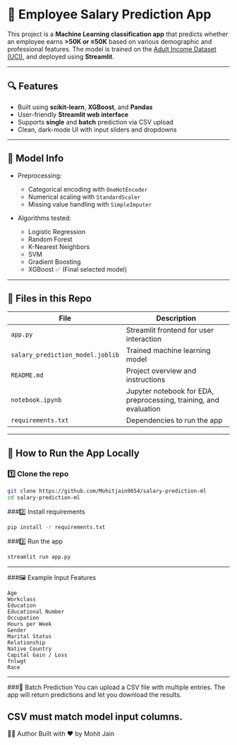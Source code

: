 # 💼 Employee Salary Prediction App

This project is a **Machine Learning classification app** that predicts whether an employee earns **>50K or ≤50K** based on various demographic and professional features. The model is trained on the [Adult Income Dataset (UCI)](https://github.com/Mohitjain9654/salary-prediction-ml/blob/main/adult.csv), and deployed using **Streamlit**.

---

## 🔍 Features

- Built using **scikit-learn**, **XGBoost**, and **Pandas**
- User-friendly **Streamlit web interface**
- Supports **single** and **batch** prediction via CSV upload
- Clean, dark-mode UI with input sliders and dropdowns

---

## 🧠 Model Info

- Preprocessing:
  - Categorical encoding with `OneHotEncoder`
  - Numerical scaling with `StandardScaler`
  - Missing value handling with `SimpleImputer`

- Algorithms tested:
  - Logistic Regression
  - Random Forest
  - K-Nearest Neighbors
  - SVM
  - Gradient Boosting
  - XGBoost ✅ (Final selected model)

---

## 📁 Files in this Repo

| File | Description |
|------|-------------|
| `app.py` | Streamlit frontend for user interaction |
| `salary_prediction_model.joblib` | Trained machine learning model |
| `README.md` | Project overview and instructions |
| `notebook.ipynb` | Jupyter notebook for EDA, preprocessing, training, and evaluation |
| `requirements.txt` | Dependencies to run the app |

---

## 🚀 How to Run the App Locally

### 1️⃣ Clone the repo
```bash
git clone https://github.com/Mohitjain9654/salary-prediction-ml
cd salary-prediction-ml
```

###2️⃣ Install requirements
```bash
pip install -r requirements.txt
```
###3️⃣ Run the app
```bash
streamlit run app.py
```

---
###🖼️ Example Input Features
```text
Age
Workclass
Education
Educational Number
Occupation
Hours per Week
Gender
Marital Status
Relationship
Native Country
Capital Gain / Loss
fnlwgt
Race
```
---
###📂 Batch Prediction
You can upload a CSV file with multiple entries. The app will return predictions and let you download the results.

**CSV must match model input columns.**
---
🙋‍♂️ Author
Built with ❤️ by Mohit Jain
